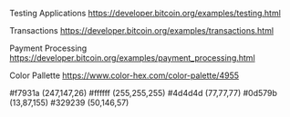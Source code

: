Testing Applications
https://developer.bitcoin.org/examples/testing.html

Transactions
https://developer.bitcoin.org/examples/transactions.html

Payment Processing
https://developer.bitcoin.org/examples/payment_processing.html

Color Pallette
https://www.color-hex.com/color-palette/4955

#f7931a	(247,147,26)
#ffffff	(255,255,255)
#4d4d4d	(77,77,77)
#0d579b	(13,87,155)
#329239	(50,146,57)

